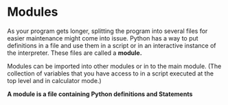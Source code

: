 # Modules 



As your program gets longer, splitting the program into several files for easier maintenance might come into issue.  Python has a way to put definitions in a file and use them in a script or in an interactive instance of the interpreter. These files are called a **module.**



Modules can be imported into other modules or in to the main module. (The collection of variables that you have access to in a script executed at the top level and in calculator mode.)



**A module is a file containing Python definitions and Statements** 






